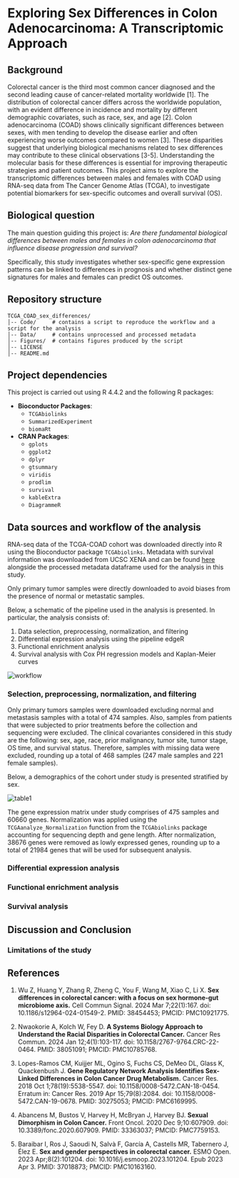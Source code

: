 # Exploring Sex Differences in Colon Adenocarcinoma: A Transcriptomic Approach

## **Background**

Colorectal cancer is the third most common cancer diagnosed and the second leading cause of cancer-related mortality worldwide [1]. The distribution of colorectal cancer differs across the worldwide population, with an evident difference in incidence and mortality by different demographic covariates, such as race, sex, and age [2].
Colon adenocarcinoma (COAD) shows clinically significant differences between sexes, with men tending to develop the disease earlier and often experiencing worse outcomes compared to women [3]. These disparities suggest that underlying biological mechanisms related to sex differences may contribute to these clinical observations [3-5].
Understanding the molecular basis for these differences is essential for improving therapeutic strategies and patient outcomes. This project aims to explore the transcriptomic differences between males and females with COAD using RNA-seq data from The Cancer Genome Atlas (TCGA), to investigate potential biomarkers for sex-specific outcomes and overall survival (OS).

## **Biological question**

The main question guiding this project is: *Are there fundamental biological differences between males and females in colon adenocarcinoma that influence disease progression and survival?*

Specifically, this study investigates whether sex-specific gene expression patterns can be linked to differences in prognosis and whether distinct gene signatures for males and females can predict OS outcomes.

## **Repository structure**

```
TCGA_COAD_sex_differences/
│-- Code/     # contains a script to reproduce the workflow and a script for the analysis
│-- Data/     # contains unprocessed and processed metadata
│-- Figures/  # contains figures produced by the script
│-- LICENSE
│-- README.md
```

## **Project dependencies**

This project is carried out using R 4.4.2 and the following R packages:
- **Bioconductor Packages**:  
  - `TCGAbiolinks`  
  - `SummarizedExperiment`  
  - `biomaRt`
- **CRAN Packages**:  
  - `gplots`
  - `ggplot2`
  - `dplyr`
  - `gtsummary`
  - `viridis`
  - `prodlim`
  - `survival`
  - `kableExtra`
  - `DiagrammeR`

## **Data sources and workflow of the analysis**

RNA-seq data of the TCGA-COAD cohort was downloaded directly into R using the Bioconductor package `TCGAbiolinks`. Metadata with survival information was downloaded from UCSC XENA and can be found [here]() alongside the processed metadata dataframe used for the analysis in this study.

Only primary tumor samples were directly downloaded to avoid biases from the presence of normal or metastatic samples.

Below, a schematic of the pipeline used in the analysis is presented. In particular, the analysis consists of:

1. Data selection, preprocessing, normalization, and filtering
2. Differential expression analysis using the pipeline edgeR
3. Functional enrichment analysis
4. Survival analysis with Cox PH regression models and Kaplan-Meier curves

![workflow](https://github.com/manal-agdada/TCGA_COAD_sex_differences/blob/main/Figures/workflow.png)


### **Selection, preprocessing, normalization, and filtering**

Only primary tumors samples were downloaded excluding normal and metastasis samples with a total of 474 samples. Also, samples from patients that were subjected to prior treatments before the collection and sequencing were excluded. 
The clinical covariantes considered in this study are the following: sex, age, race, prior malignancy, tumor site, tumor stage, OS time, and survival status. Therefore, samples with missing data were excluded, rounding up a total of 468 samples (247 male samples and 221 female samples).

Below, a demographics of the cohort under study is presented stratified by sex.

![table1]()

The gene expression matrix under study comprises of 475 samples and 60660 genes. Normalization was applied using the `TCGAanalyze_Normalization` function from the `TCGAbiolinks` package accounting for sequencing depth and gene length. After normalization, 38676 genes were removed as lowly expressed genes, rounding up to a total of 21984 genes that will be used for subsequent analysis.

### **Differential expression analysis**

### **Functional enrichment analysis**

### **Survival analysis**

## **Discussion and Conclusion**

### **Limitations of the study**

## **References**

1. Wu Z, Huang Y, Zhang R, Zheng C, You F, Wang M, Xiao C, Li X. **Sex differences in colorectal cancer: with a focus on sex hormone-gut microbiome axis.** Cell Commun Signal. 2024 Mar 7;22(1):167. doi: 10.1186/s12964-024-01549-2. PMID: 38454453; PMCID: PMC10921775.

2. Nwaokorie A, Kolch W, Fey D. **A Systems Biology Approach to Understand the Racial Disparities in Colorectal Cancer.** Cancer Res Commun. 2024 Jan 12;4(1):103-117. doi: 10.1158/2767-9764.CRC-22-0464. PMID: 38051091; PMCID: PMC10785768.

3. Lopes-Ramos CM, Kuijjer ML, Ogino S, Fuchs CS, DeMeo DL, Glass K, Quackenbush J. **Gene Regulatory Network Analysis Identifies Sex-Linked Differences in Colon Cancer Drug Metabolism.** Cancer Res. 2018 Oct 1;78(19):5538-5547. doi: 10.1158/0008-5472.CAN-18-0454. Erratum in: Cancer Res. 2019 Apr 15;79(8):2084. doi: 10.1158/0008-5472.CAN-19-0678. PMID: 30275053; PMCID: PMC6169995.

4. Abancens M, Bustos V, Harvey H, McBryan J, Harvey BJ. **Sexual Dimorphism in Colon Cancer.** Front Oncol. 2020 Dec 9;10:607909. doi: 10.3389/fonc.2020.607909. PMID: 33363037; PMCID: PMC7759153.

5. Baraibar I, Ros J, Saoudi N, Salvà F, García A, Castells MR, Tabernero J, Élez E. **Sex and gender perspectives in colorectal cancer.** ESMO Open. 2023 Apr;8(2):101204. doi: 10.1016/j.esmoop.2023.101204. Epub 2023 Apr 3. PMID: 37018873; PMCID: PMC10163160.

